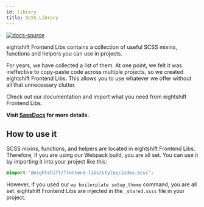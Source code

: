 ```yaml
---
id: library
title: SCSS Library
---
```


[![docs-source](https://img.shields.io/badge/source-eightshift--frontend--libs-yellow?style=for-the-badge&logo=javascript&labelColor=2a2a2a)](https://github.com/infinum/eightshift-frontend-libs/tree/6.0.0)

eightshift Frontend Libs contains a collection of useful SCSS mixins, functions and helpers you can use in projects.

For years, we have collected a list of them. At one point, we felt it was ineffective to copy-paste code across multiple projects, so we created eightshift Frontend Libs. This allows you to use whatever we offer without all that unnecessary clutter.

Check out our documentation and import what you need from eightshift Frontend Libs.

**Visit [SassDocs](/docs/basics/library) for more details.**

## How to use it

SCSS mixins, functions, and helpers are located in eightshift Frontend Libs. Therefore, if you are using our Webpack build, you are all set. You can use it by importing it into your project like this:

```scss
@import '@eightshift/frontend-libs/styles/index.scss';
```

However, if you used our `wp boilerplate setup_theme` command, you are all set. eightshift Frontend Libs are injected in the `_shared.scss` file in your project.
